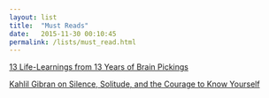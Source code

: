 ```yaml
---
layout: list
title:  "Must Reads"
date:   2015-11-30 00:10:45
permalink: /lists/must_read.html
---
```



[13 Life-Learnings from 13 Years of Brain Pickings](https://www.brainpickings.org/2019/10/23/13-learnings-13-years/)

[Kahlil Gibran on Silence, Solitude, and the Courage to Know Yourself](https://www.brainpickings.org/2019/11/21/kahlil-gibran-prophet-talking/)
